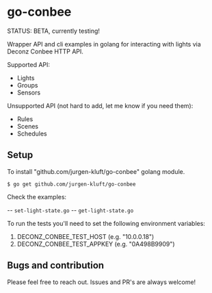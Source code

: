
go-conbee
======

STATUS: BETA, currently testing!

Wrapper API and cli examples in golang for interacting with lights via Deconz Conbee HTTP API.

Supported API:

- Lights
- Groups
- Sensors

Unsupported API (not hard to add, let me know if you need them):

- Rules
- Scenes
- Schedules

Setup
-----

To install "github.com/jurgen-kluft/go-conbee" golang module.

 ``$ go get github.com/jurgen-kluft/go-conbee``

Check the examples:

-- ``set-light-state.go``
-- ``get-light-state.go``

To run the tests you'll need to set the following environment variables:

 1. DECONZ_CONBEE_TEST_HOST (e.g. "10.0.0.18")
 2. DECONZ_CONBEE_TEST_APPKEY (e.g. "0A498B9909")

Bugs and contribution
---------------------

Please feel free to reach out. Issues and PR's are always welcome!
